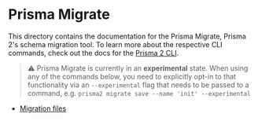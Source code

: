 # Prisma Migrate

This directory contains the documentation for the Prisma Migrate, Prisma 2's schema migration tool. To learn more about the respective CLI commands, check out the docs for the [Prisma 2 CLI](../prisma2-cli.md).

> ⚠️ Prisma Migrate is currently in an **experimental** state. When using any of the commands below, you need to explicitly opt-in to that functionality via an `--experimental` flag that needs to be passed to a command, e.g. `prisma2 migrate save --name 'init' --experimental`

- [Migration files](./migration-files.md)
